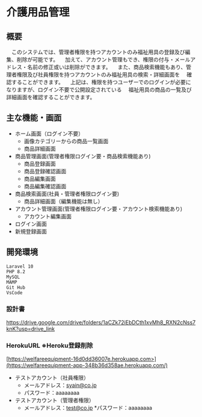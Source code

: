 
# 介護用品管理

## 概要
　このシステムでは、管理者権限を持つアカウントのみ福祉用具の登録及び編集、削除が可能です。
　加えて、アカウント管理もでき、権限の付与・メールアドレス・名前の修正或いは削除ができます。
　また、商品検索機能もあり、管理者権限及び社員権限を持つアカウントのみ福祉用具の検索・詳細画面を
　確認することができます。
　上記は、権限を持つユーザーでのログインが必要になりますが、ログイン不要で公開設定されている
　福祉用具の商品の一覧及び詳細画面を確認することができます。

## 主な機能・画面

* ホーム画面（ログイン不要）
    * 画像カテゴリーからの商品一覧画面
    * 商品詳細画面
* 商品管理画面(管理者権限ログイン要・商品検索機能あり)
    * 商品登録画面
    * 商品登録確認画面
    * 商品編集画面
    * 商品編集確認画面
* 商品検索画面(社員・管理者権限ログイン要)
    * 商品詳細画面（編集機能は無し）
* アカウント管理画面(管理者権限ログイン要・アカウント検索機能あり)
    * アカウント編集画面
* ログイン画面
* 新規登録画面

## 開発環境
    Laravel 10
    PHP 8.2
    MySQL 
    MAMP
    Git Hub
    VsCode

### 設計書
https://drive.google.com/drive/folders/1aCZk72iEbDCth1xvMh8_RXN2cNss7knK?usp=drive_link

### HerokuURL ※Heroku登録削除
[https://welfareequipment-16d0dd36007e.herokuapp.com>](https://welfareequipment-app-348b36d358ae.herokuapp.com/)
* テストアカウント（社員権限）
    * メールアドレス：syain@co.jp
    * パスワード：aaaaaaaa
* テストアカウント（管理者権限）
    * メールアドレス：test@co.jp
    *パスワード：aaaaaaaa

